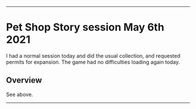 
***

# Pet Shop Story session May 6th 2021

I had a normal session today and did the usual collection, and requested permits for expansion. The game had no difficulties loading again today.

## Overview

See above.

***
